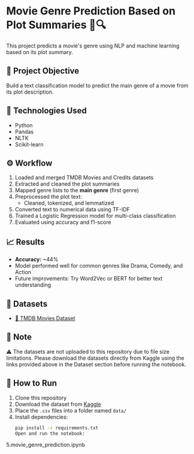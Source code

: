 # Movie Genre Prediction Based on Plot Summaries 🎥🔍

This project predicts a movie's genre using NLP and machine learning based on its plot summary.

## 📌 Project Objective
Build a text classification model to predict the main genre of a movie from its plot description.

## 🧠 Technologies Used
- Python
- Pandas
- NLTK
- Scikit-learn

## ⚙️ Workflow
1. Loaded and merged TMDB Movies and Credits datasets
2. Extracted and cleaned the plot summaries
3. Mapped genre lists to the **main genre** (first genre)
4. Preprocessed the plot text:
   - Cleaned, tokenized, and lemmatized
5. Converted text to numerical data using TF-IDF
6. Trained a Logistic Regression model for multi-class classification
7. Evaluated using accuracy and f1-score

## 📈 Results
- **Accuracy:** ~44%
- Model performed well for common genres like Drama, Comedy, and Action
- Future improvements: Try Word2Vec or BERT for better text understanding

## 📂 Datasets
- [🔗 TMDB Movies Dataset](https://www.kaggle.com/datasets/tmdb/tmdb-movie-metadata)

## 📌 Note
⚠️ The datasets are not uploaded to this repository due to file size limitations.
Please download the datasets directly from Kaggle using the links provided above in the Dataset section before running the notebook.

## 🚀 How to Run

1. Clone this repository
2. Download the dataset from [Kaggle](https://www.kaggle.com/datasets/tmdb/tmdb-movie-metadata)
3. Place the `.csv` files into a folder named `data/`
4. Install dependencies:  
   ```bash
   pip install -r requirements.txt
   Open and run the notebook:
5.movie_genre_prediction.ipynb
